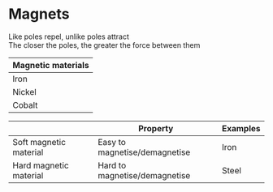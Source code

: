 # Magnets

Like poles repel, unlike poles attract \
The closer the poles, the greater the force between them

| Magnetic materials |
| ------------------ |
| Iron               |
| Nickel             |
| Cobalt             |

|                        | Property                      | Examples |
| ---------------------- | ----------------------------- | -------- |
| Soft magnetic material | Easy to magnetise/demagnetise | Iron     |
| Hard magnetic material | Hard to magnetise/demagnetise | Steel    |
